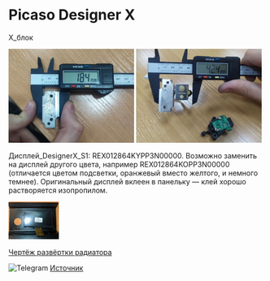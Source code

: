 # Picaso Designer X

X_блок

<p float="left">
  <img src="./img/1_X_блок_0.jpg" width="49%" title="X_блок_0"/>
  <img src="./img/1_X_блок_1.jpg" width="49%" title="X_блок_1"/> 
</p>



Дисплей_DesignerX_S1: REX012864KYPP3N00000. Возможно заменить на дисплей другого цвета, например REX012864KOPP3N00000 (отличается цветом подсветки, оранжевый вместо желтого, и немного темнее). Оригинальный дисплей вклеен в панельку — клей хорошо растворяется изопропилом.

<p float="left">
  <img src="./img/Дисплей_DesignerX.jpg" width=99"%" title="Дисплей_DesignerX"/>
</p>


[Чертёж развёртки радиатора](./DX_Радиатор.sldprt)

<picture><source media="(prefers-color-scheme: dark)" srcset="https://cdn.simpleicons.org/telegram/white"> <source media="(prefers-color-scheme: light)" srcset="https://cdn.simpleicons.org/telegram/black"> <img src="https://cdn.simpleicons.org/telegram/.svg" alt="Telegram" alight=left height="20" width="20"></picture> [Источник](https://t.me/Picaso3dUnofficial/292883)